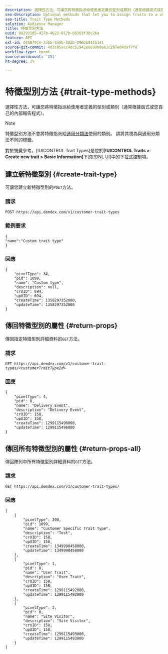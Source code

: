 ```yaml
---
description: 選擇性方法，可讓您將特徵指派給使用者定義的型別或類別（通常根據函式或您自己的內部報告程式）。
seo-description: Optional methods that let you to assign traits to a user-defined type or category, usually according to function or for your own internal reporting processes.
seo-title: Trait Type Methods
solution: Audience Manager
title: 特徵型別方法
uuid: 082931d5-457b-4622-817b-86303f38c26a
feature: API
exl-id: d450f9ce-2abb-4a8b-b8db-2962b84fb341
source-git-commit: 4d3c859cc4dc5294286680b0e63c287e0409f7fd
workflow-type: tm+mt
source-wordcount: '151'
ht-degree: 3%

---
```


# 特徵型別方法 {#trait-type-methods}

選擇性方法，可讓您將特徵指派給使用者定義的型別或類別（通常根據函式或您自己的內部報告程式）。

<!-- c_rest_api_trait_types_intro.xml -->

>[!NOTE]
>
>特徵型別方法不會將特徵指派給[通用分類法](../../api/rest-api-main/aam-api-taxonomy.md#taxonomic-api-methods)使用的類別。 請將其視為與通用分類法不同的標籤。

對於視覺參考，[!UICONTROL Trait Types]是位於&#x200B;**[!UICONTROL Traits > Create new trait > Basic Information]**&#x200B;下的[!DNL UI]中的下拉式控制項。

## 建立新特徵型別 {#create-trait-type}

可讓您建立新特徵型別的`POST`方法。

<!-- r_rest_api_create_trait_type.xml -->

### 請求

`POST https://api.demdex.com/v1/customer-trait-types`

### 範例要求

```
{
"name":"Custom trait type"
}
```

### 回應

```
{
    "pixelType": 34,
    "pid": 1099,
    "name": "Custom type",
    "description": null,
    "crUID": 694,
    "upUID": 694,
    "createTime": 1358297352000,
    "updateTime": 1358297352000
}
```

## 傳回特徵型別的屬性 {#return-props}

傳回指定特徵型別詳細資料的`GET`方法。

<!-- r_rest_api_get_trait_type.xml -->

### 請求

`GET https://api.demdex.com/v1/customer-trait-types/`*`<customerTraitTypeId>`*

### 回應

```
{
    "pixelType": 4,
    "pid": 0,
    "name": "Delivery Event",
    "description": "Delivery Event",
    "crUID": 158,
    "upUID": 158,
    "createTime": 1299115496000,
    "updateTime": 1299115496000
}
```

## 傳回所有特徵型別的屬性 {#return-props-all}

傳回陣列中所有特徵型別詳細資料的`GET`方法。

<!-- r_rest_api_get_trait_types.xml -->

### 請求

`GET https://api.demdex.com/v1/customer-trait-types/`

### 回應

```
[
    {
        "pixelType": 200,
        "pid": 1099,
        "name": "Customer Specific Trait Type",
        "description": "Test",
        "crUID": 158,
        "upUID": 158,
        "createTime": 1349990458000,
        "updateTime": 1349990458000
    },
    {
        "pixelType": 1,
        "pid": 0,
        "name": "User Trait",
        "description": "User Trait",
        "crUID": 158,
        "upUID": 158,
        "createTime": 1299115492000,
        "updateTime": 1299115492000
    },
    {
        "pixelType": 2,
        "pid": 0,
        "name": "Site Visitor",
        "description": "Site Visitor",
        "crUID": 158,
        "upUID": 158,
        "createTime": 1299115493000,
        "updateTime": 1299115493000
    }
]
```
